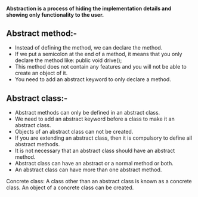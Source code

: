 #### Abstraction is a process of hiding the implementation details and showing only functionality to the user.

## Abstract method:-
- Instead of defining the method, we can declare the method.
- If we put a semicolon at the end of a method, it means that you only declare the method like:
  public void drive();
- This method does not contain any features and you will not be able to create an object of it.
- You need to add an abstract keyword to only declare a method.

## Abstract class:-
- Abstract methods can only be defined in an abstract class.
- We need to add an abstract keyword before a class to make it an abstract class.
- Objects of an abstract class can not be created.
- If you are extending an abstract class, then it is compulsory to define all abstract methods.
- It is not necessary that an abstract class should have an abstract method.
- Abstract class can have an abstract or a normal method or both.
- An abstract class can have more than one abstract method.

Concrete class: A class other than an abstract class is known as a concrete class.
An object of a concrete class can be created.
